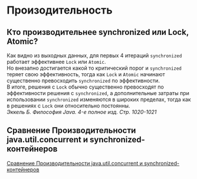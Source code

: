 # Произодительность
## Кто производительнее synchronized или Lock, Atomic?
Как видно из выходных данных, для первых 4 итераций `synchronized` работает эффективнее `Lock` или `Atomic`.<br/>
Но внезапно достигается какой то критический порог и `synchronized` теряет свою эффективность, тогда как `Lock` и `Atomic` начинают существенно превосходить `synchronized` по эффективности.<br/>
В итоге, решения с `Lock` обычно существенно превосходят по эффективности решения с `synchronized`, а дополнительные затраты при использовании `synchronized` изменяются в широких пределах, тогда как в решениях с `Lock` они относительно постоянны.<br/>
_Эккель Б. Философия Java. 4-е полное изд. Стр. 1020-1021_

## Сравнение Производительности java.util.concurrent и synchronized-контейнеров
[Сравнение Производительности java.util.concurrent и synchronized-контейнеров](../18.7.%20Структуры%20данных%20java.util.concurrent/18.7.%20Структуры%20данных%20java.util.concurrent.md)